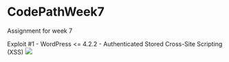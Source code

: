 # CodePathWeek7
Assignment for week 7

Exploit #1 - WordPress <= 4.2.2 - Authenticated Stored Cross-Site Scripting (XSS)
![](https://imgur.com/gallery/XGdQ3cp)
